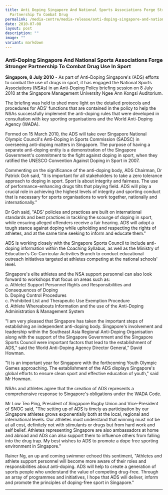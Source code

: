 ```yaml
---
title: Anti Doping Singapore And National Sports Associations Forge Stronger
  Partnership To Combat Drug
permalink: /media-centre/media-release/anti-doping-singapore-and-national-sports-associations-forge-stronger-pa/
date: 2010-07-08
layout: post
description: ""
image: ""
variant: markdown
---
```

### **Anti-Doping Singapore And National Sports Associations Forge Stronger Partnership To Combat Drug Use In Sport**

**Singapore, 8 July 2010** - As part of Anti-Doping Singapore's (ADS) efforts to combat the use of drugs in sport, it has engaged the National Sports Associations (NSAs) in an Anti-Doping Policy briefing session on 8 July 2010 at the Singapore Management University Ngee Ann Kongsi Auditorium.

The briefing was held to shed more light on the detailed protocols and procedures for ADS' functions that are contained in the policy to help the NSAs successfully implement the anti-doping rules that were developed in consultation with key sporting organisations and the World Anti-Doping Agency (WADA).

Formed on 15 March 2010, the ADS will take over Singapore National Olympic Council's Anti-Doping in Sports Commission (SADSC) in overseeing anti-doping matters in Singapore. The purpose of having a separate anti-doping entity is a demonstration of the Singapore Government's commitment to the fight against doping in sport, when they ratified the UNESCO Convention Against Doping in Sport in 2007.

Commenting on the significance of the anti-doping body, ADS Chairman, Dr Patrick Goh said, "It is important for all stakeholders to take a zero tolerance approach to doping in sport. Sport is about integrity and fairness. The use of performance-enhancing drugs tilts that playing field. ADS will play a crucial role in achieving the highest levels of integrity and sporting conduct that is necessary for sports organisations to work together, nationally and internationally."

Dr Goh said, "ADS' policies and practices are built on international standards and best practices in tackling the scourge of doping in sport, while ensuring alleged offenders receive a fair hearing. ADS will adopt a tough stance against doping while upholding and respecting the rights of athletes, and at the same time seeking to inform and educate them."

ADS is working closely with the Singapore Sports Council to include anti-doping information within the Coaching Syllabus, as well as the Ministry of Education's Co-Curricular Activities Branch to conduct educational outreach initiatives targeted at athletes competing at the national schools' level.

Singapore's elite athletes and the NSA support personnel can also look forward to workshops that focus on areas such as:<br>
a. Athlete/ Support Personnel Rights and Responsibilities and Consequences of Doping<br>
b. Doping Control Procedures<br>
c. Prohibited List and Therapeutic Use Exemption Procedure<br>
d. Athlete Whereabouts Information and the use of the Anti-Doping Administration &amp; Management System

"I am very pleased that Singapore has taken the important steps of establishing an independent anti-doping body. Singapore's involvement and leadership within the Southeast Asia Regional Anti-Doping Organisation along with the support of the Singapore Government and the Singapore Sports Council were important factors that lead to the establishment of ADS," said the World Anti-Doping Agency Director General," David Howman.

"It is an important year for Singapore with the forthcoming Youth Olympic Games approaching. The establishment of the ADS displays Singapore's global efforts to ensure clean sport and effective education of youth," said Mr Howman.

NSAs and athletes agree that the creation of ADS represents a comprehensive response to Singapore's obligations under the WADA Code.

Mr Low Teo Ping, President of Singapore Rugby Union and Vice-President of SNOC said, "The setting up of ADS is timely as participation by our Singapore athletes grows exponentially both at the local, regional and international levels. Our athletes must understand that winning must not be at all cost, definitely not with stimulants or drugs but from hard work and self belief. Athletes representing Singapore are also ambassadors at home and abroad and ADS can also support them to influence others from falling into the drug trap. My best wishes to ADS to promote a dope free sporting environment in Singapore."

Rainer Ng, an up and coming swimmer echoed this sentiment, "Athletes and athlete support personnel will become more aware of their roles and responsibilities about anti-doping. ADS will help to create a generation of sports people who understand the value of competing drug-free. Through an array of programmes and initiatives, I hope that ADS will deliver, inform and promote the principles of doping-free sport in Singapore."

---
